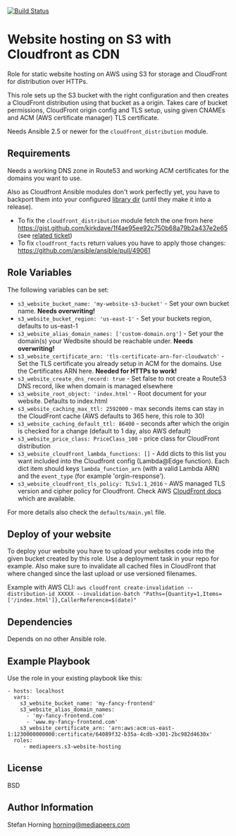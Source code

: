 [![Build Status](https://travis-ci.com/mediapeers/ansible-role-s3-website-hosting.svg?branch=master)](https://travis-ci.com/mediapeers/ansible-role-s3-website-hosting)

# Website hosting on S3 with Cloudfront as CDN
Role for static website hosting on AWS using S3 for storage and CloudFront for distribution over HTTPs.

This role sets up the S3 bucket with the right configuration and then creates a CloudFront distribution using that bucket as a origin.
Takes care of bucket permissions, CloudFront origin config and TLS setup, using given CNAMEs and ACM (AWS certificate manager) TLS certificate.

Needs Ansible 2.5 or newer for the `cloudfront_distribution` module.

## Requirements
Needs a working DNS zone in Route53 and working ACM certificates for the domains you want to use.

Also as Cloudfront Ansible modules don't work perfectly yet, you have to backport them into your
configured [library dir](https://docs.ansible.com/ansible/latest/user_guide/playbooks_best_practices.html#bundling-ansible-modules-with-playbooks) (until they make it into a release).

- To fix the `cloudfront_distribution` module fetch the one from here https://gist.github.com/kirkdave/1f4ae95ee92c750b68a79b2a437e2e65 (see [related ticket](https://github.com/ansible/ansible/issues/45043#issuecomment-425843218))
- To fix `cloudfront_facts` return values you have to apply those changes: https://github.com/ansible/ansible/pull/49061

## Role Variables
The following variables can be set:

- `s3_website_bucket_name: 'my-website-s3-bucket'` - Set your own bucket name. **Needs overwriting!**
- `s3_website_bucket_region: 'us-east-1'` - Set your buckets region, defaults to us-east-1
- `s3_website_alias_domain_names: ['custom-domain.org']` - Set your the domain(s) your Wedbsite should be reachable under. **Needs overwriting!**
- `s3_website_certificate_arn: 'tls-certificate-arn-for-cloudwatch'` - Set the TLS certificate you already setup in ACM for the domains. Use the Certificates ARN here. **Needed for HTTPs to work!**
- `s3_website_create_dns_record: true` - Set false to not create a Route53 DNS record, like when domain is managed elsewhere
- `s3_website_root_object: 'index.html'` - Root document for your website. Defaults to index.html
- `s3_website_caching_max_ttl: 2592000` -  max seconds items can stay in the CloudFront cache (AWS defaults to 365 here, this role to 30)
- `s3_website_caching_default_ttl: 86400` - seconds after which the origin is checked for a change (default to 1 day, also AWS default)
- `s3_website_price_class: PriceClass_100` - price class for CloudFront distribution
- `s3_website_cloudfront_lambda_functions: []` - Add dicts to this list you want included into the Cloudfront config (Lambda@Edge function). Each dict item should keys `lambda_function_arn` (with a valid Lambda ARN) and the `event_type` (for example 'orgin-response').
- `s3_website_cloudfront_tls_policy: TLSv1.1_2016` - AWS managed TLS version and cipher policy for Cloudfront. Check AWS [CloudFront docs](https://docs.aws.amazon.com/AmazonCloudFront/latest/DeveloperGuide/secure-connections-supported-viewer-protocols-ciphers.html) which are available.

For more details also check the `defaults/main.yml` file.

## Deploy of your website
To deploy your website you have to upload your websites code into the given bucket created by this role.
Use a deployment task in your repo for example. Also make sure to invalidate all cached files in CloudFront that where changed since the
last upload or use versioned filenames.

Example with AWS CLI:
`aws cloudfront create-invalidation --distribution-id XXXXX --invalidation-batch "Paths={Quantity=1,Items=['/index.html']},CallerReference=$(date)"`

## Dependencies
Depends on no other Ansible role.

## Example Playbook
Use the role in your existing playbook like this:

    - hosts: localhost
      vars:
        s3_website_bucket_name: 'my-fancy-frontend'
        s3_website_alias_domain_names:
          - 'my-fancy-frontend.com'
          - 'www.my-fancy-frontend.com'
        s3_website_certificate_arn: 'arn:aws:acm:us-east-1:1230000000000:certificate/64089f32-b35a-4cdb-x301-2bc982d4630x'
      roles:
         - mediapeers.s3-website-hosting

## License
BSD

## Author Information
Stefan Horning <horning@mediapeers.com>

